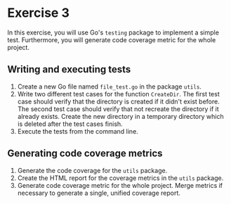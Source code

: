 # Exercise 3

In this exercise, you will use Go's `testing` package to implement a simple test. Furthermore, you will generate code coverage metric for the whole project.

## Writing and executing tests

1. Create a new Go file named `file_test.go` in the package `utils`.
2. Write two different test cases for the function `CreateDir`. The first test case should verify that the directory is created if it didn't exist before. The second test case should verify that not recreate the directory if it already exists. Create the new directory in a temporary directory which is deleted after the test cases finish.
3. Execute the tests from the command line.

## Generating code coverage metrics

1. Generate the code coverage for the `utils` package.
2. Create the HTML report for the coverage metrics in the `utils` package.
3. Generate code coverage metric for the whole project. Merge metrics if necessary to generate a single, unified coverage report.